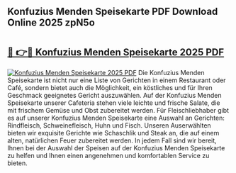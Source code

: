## Konfuzius Menden Speisekarte PDF Download Online 2025 zpN5o

# <h2><a href="http://gcdu7mr.nevu.top/?p=Konfuzius+Menden+Speisekarte">🔗 👉🔴 Konfuzius Menden Speisekarte 2025 PDF</a></h2>

[![Konfuzius Menden Speisekarte 2025 PDF](https://i.imgur.com/dBaPXMq.png)](http://gcdu7mr.nevu.top/?p=Konfuzius+Menden+Speisekarte)
Die Konfuzius Menden Speisekarte ist nicht nur eine Liste von Gerichten in einem Restaurant oder Café, sondern bietet auch die Möglichkeit, ein köstliches und für Ihren Geschmack geeignetes Gericht auszuwählen. Auf der Konfuzius Menden Speisekarte unserer Cafeteria stehen viele leichte und frische Salate, die mit frischem Gemüse und Obst zubereitet werden. Für Fleischliebhaber gibt es auf unserer Konfuzius Menden Speisekarte eine Auswahl an Gerichten: Rindfleisch, Schweinefleisch, Huhn und Fisch. Unseren Auserwählten bieten wir exquisite Gerichte wie Schaschlik und Steak an, die auf einem alten, natürlichen Feuer zubereitet werden. In jedem Fall sind wir bereit, Ihnen bei der Auswahl der Speisen auf der Konfuzius Menden Speisekarte zu helfen und Ihnen einen angenehmen und komfortablen Service zu bieten.
